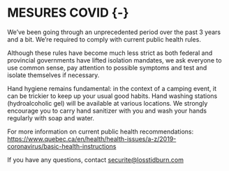 # MESURES COVID {-}

We’ve been going through an unprecedented period over the past 3 years and a bit. We’re required to comply with current public health rules.

Although these rules have become much less strict as both federal and provincial governments have lifted isolation mandates, we ask everyone to use common sense, pay attention to possible symptoms and test and isolate themselves if necessary.

Hand hygiene remains fundamental: in the context of a camping event, it can be trickier to keep up your usual good habits. Hand washing stations (hydroalcoholic gel) will be available at various locations. We strongly encourage you to carry hand sanitizer with you and wash your hands regularly with soap and water.

For more information on current public health recommendations: https://www.quebec.ca/en/health/health-issues/a-z/2019-coronavirus/basic-health-instructions

If you have any questions, contact securite@losstidburn.com
